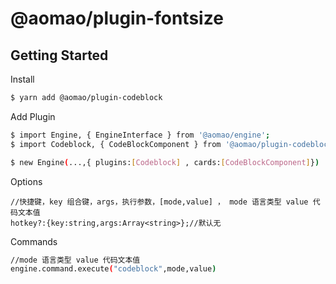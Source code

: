 # @aomao/plugin-fontsize

## Getting Started

Install

```bash
$ yarn add @aomao/plugin-codeblock
```

Add Plugin

```bash
$ import Engine, { EngineInterface } from '@aomao/engine';
$ import Codeblock, { CodeBlockComponent } from '@aomao/plugin-codeblock';

$ new Engine(...,{ plugins:[Codeblock] , cards:[CodeBlockComponent]})
```

Options

```
//快捷键，key 组合键，args，执行参数，[mode,value] ， mode 语言类型 value 代码文本值
hotkey?:{key:string,args:Array<string>};//默认无
```

Commands

```bash
//mode 语言类型 value 代码文本值
engine.command.execute("codeblock",mode,value)
```
